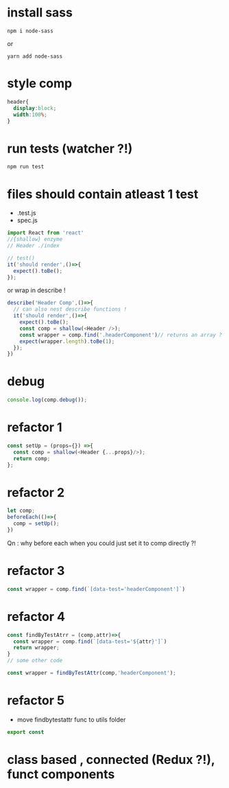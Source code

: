 # install sass
```console
npm i node-sass
```
or
```console
yarn add node-sass
```
# style comp
```scss
header{
  display:block;
  width:100%;
}
```
# run tests (watcher ?!)
```console
npm run test
```
# files should contain atleast 1 test
- .test.js
- spec.js
```js
import React from 'react'
//{shallow} enzyme
// Header ./index

// test()
it('should render',()=>{
  expect().toBe();
});

```
or wrap in describe !
```js
describe('Header Comp',()=>{
  // can also nest describe functions !
  it('should render',()=>{
    expect().toBe();
    const comp = shallow(<Header />);
    const wrapper = comp.find('.headerComponent')// returns an array ?
    expect(wrapper.length).toBe(1);
  });
})
```
# debug
```js
console.log(comp.debug());

```
# refactor 1
```js
const setUp = (props={}) =>{
  const comp = shallow(<Header {...props}/>);
  return comp;
};
```
# refactor 2
```js
let comp;
beforeEach(()=>{
  comp = setUp();
})
```
Qn : why before each when you could just set it to comp directly ?!

# refactor 3
```js
const wrapper = comp.find(`[data-test='headerComponent']`)
```
# refactor 4
```js
const findByTestAtrr = (comp,attr)=>{
  const wrapper = comp.find(`[data-test='${attr}']`)
  return wrapper;
}
// some other code

const wrapper = findByTestAttr(comp,'headerComponent');
```
# refactor 5
- move findbytestattr func to utils folder
```Utils/index.js
export const 
```
# class based , connected (Redux ?!), funct components




